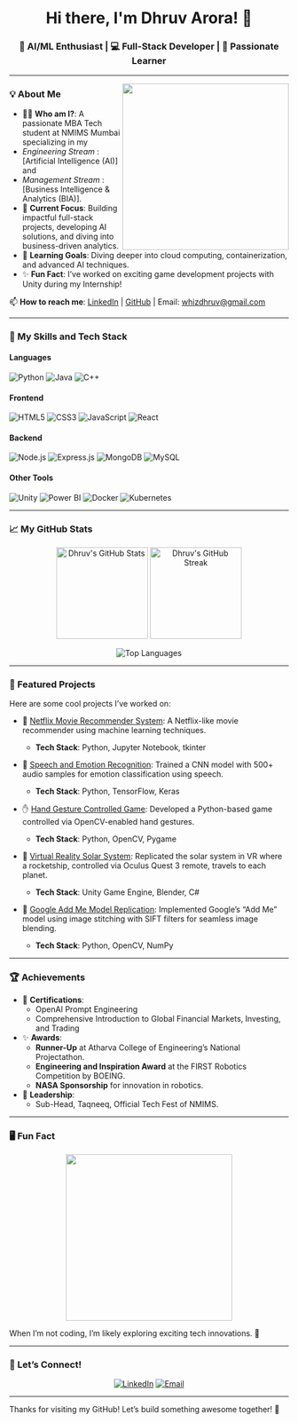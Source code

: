 <h1 align="center">Hi there, I'm Dhruv Arora! 👋</h1>
<h3 align="center">🚀 AI/ML Enthusiast | 💻 Full-Stack Developer | 🎯 Passionate Learner</h3>

---

<img align="right" src="https://i.makeagif.com/media/4-05-2022/FvBVst.gif" width="300"/>

### 💡 About Me
- 🧑‍🎓 **Who am I?**: A passionate MBA Tech student at NMIMS Mumbai specializing in my
- *Engineering Stream* :[Artificial Intelligence (AI)] and
- *Management Stream* : [Business Intelligence & Analytics (BIA)].
- 🔭 **Current Focus**: Building impactful full-stack projects, developing AI solutions, and diving into business-driven analytics.
- 🌱 **Learning Goals**: Diving deeper into cloud computing, containerization, and advanced AI techniques.
- ✨ **Fun Fact**: I’ve worked on exciting game development projects with Unity during my Internship!

📫 **How to reach me**: [LinkedIn](https://www.linkedin.com/in/dhruv-arora-bb42602a9/) | [GitHub](https://github.com/D12rocks) | Email: whizdhruv@gmail.com  

---

### 🚀 My Skills and Tech Stack

#### **Languages**
![Python](https://img.shields.io/badge/Python-3776AB?style=for-the-badge&logo=python&logoColor=white)
![Java](https://img.shields.io/badge/Java-007396?style=for-the-badge&logo=java&logoColor=white)
![C++](https://img.shields.io/badge/C%2B%2B-00599C?style=for-the-badge&logo=cplusplus&logoColor=white)

#### **Frontend**
![HTML5](https://img.shields.io/badge/HTML5-E34F26?style=for-the-badge&logo=html5&logoColor=white)
![CSS3](https://img.shields.io/badge/CSS3-1572B6?style=for-the-badge&logo=css3&logoColor=white)
![JavaScript](https://img.shields.io/badge/JavaScript-F7DF1E?style=for-the-badge&logo=javascript&logoColor=black)
![React](https://img.shields.io/badge/React-20232A?style=for-the-badge&logo=react&logoColor=61DAFB)

#### **Backend**
![Node.js](https://img.shields.io/badge/Node.js-339933?style=for-the-badge&logo=nodedotjs&logoColor=white)
![Express.js](https://img.shields.io/badge/Express.js-404D59?style=for-the-badge)
![MongoDB](https://img.shields.io/badge/MongoDB-4EA94B?style=for-the-badge&logo=mongodb&logoColor=white)
![MySQL](https://img.shields.io/badge/MySQL-4479A1?style=for-the-badge&logo=mysql&logoColor=white)

#### **Other Tools**
![Unity](https://img.shields.io/badge/Unity-000000?style=for-the-badge&logo=unity&logoColor=white)
![Power BI](https://img.shields.io/badge/Power%20BI-F2C811?style=for-the-badge&logo=powerbi&logoColor=black)
![Docker](https://img.shields.io/badge/Docker-2496ED?style=for-the-badge&logo=docker&logoColor=white)
![Kubernetes](https://img.shields.io/badge/Kubernetes-326CE5?style=for-the-badge&logo=kubernetes&logoColor=white)

---

### 📈 My GitHub Stats
<p align="center">
  <img src="https://github-readme-stats.vercel.app/api?username=D12rocks&show_icons=true&theme=radical" alt="Dhruv's GitHub Stats" height="165"/>
  <img src="https://github-readme-streak-stats.herokuapp.com/?user=D12rocks&theme=radical" alt="Dhruv's GitHub Streak" height="165"/>
</p>
<p align="center">
  <img src="https://github-readme-stats.vercel.app/api/top-langs/?username=D12rocks&layout=compact&theme=radical" alt="Top Languages" />
</p>

---

### 🎯 Featured Projects
Here are some cool projects I’ve worked on:

- 🔗 [Netflix Movie Recommender System](https://github.com/D12rocks/Machine-Learning-Project---Netflix-Movie-Recommender-System): A Netflix-like movie recommender using machine learning techniques.  
  - **Tech Stack**: Python, Jupyter Notebook, tkinter

- 🧠 [Speech and Emotion Recognition](#): Trained a CNN model with 500+ audio samples for emotion classification using speech.  
  - **Tech Stack**: Python, TensorFlow, Keras

- ✋ [Hand Gesture Controlled Game](#): Developed a Python-based game controlled via OpenCV-enabled hand gestures.  
  - **Tech Stack**: Python, OpenCV, Pygame

- 🌌 [Virtual Reality Solar System](#): Replicated the solar system in VR where a rocketship, controlled via Oculus Quest 3 remote, travels to each planet.  
  - **Tech Stack**: Unity Game Engine, Blender, C#

- 📸 [Google Add Me Model Replication](#): Implemented Google’s “Add Me” model using image stitching with SIFT filters for seamless image blending.  
  - **Tech Stack**: Python, OpenCV, NumPy  

---

### 🏆 Achievements
- 🌟 **Certifications**:
  - OpenAI Prompt Engineering
  - Comprehensive Introduction to Global Financial Markets, Investing, and Trading
- ✨ **Awards**:
  - **Runner-Up** at Atharva College of Engineering’s National Projectathon.
  - **Engineering and Inspiration Award** at the FIRST Robotics Competition by BOEING.
  - **NASA Sponsorship** for innovation in robotics.
- 🚀 **Leadership**:
  - Sub-Head, Taqneeq, Official Tech Fest of NMIMS.

---

### 🖥️ Fun Fact
<p align="center">
  <img src="https://media.giphy.com/media/ZVik7pBtu9dNS/giphy.gif" width="300"/>
</p>
When I’m not coding, I’m likely exploring exciting tech innovations. 🧠

---

### 🤝 Let’s Connect!
<p align="center">
  <a href="https://linkedin.com/in/dhruv-arora-bb42602a9"><img src="https://img.shields.io/badge/LinkedIn-0077B5?style=for-the-badge&logo=linkedin&logoColor=white" alt="LinkedIn"></a>
  <a href="mailto:whizdhruv@gmail.com"><img src="https://img.shields.io/badge/Email-EA4335?style=for-the-badge&logo=gmail&logoColor=white" alt="Email"></a>
</p>

---

Thanks for visiting my GitHub! Let’s build something awesome together! 🚀

